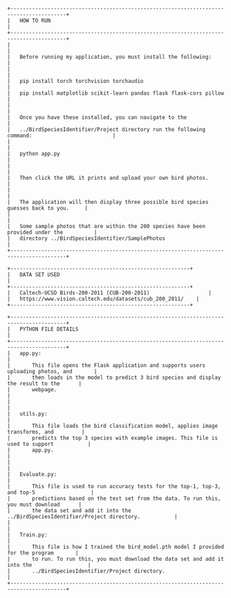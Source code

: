 
	+----------------------------------------------------------------------------------------+
	|	HOW TO RUN																			                                       |
	+----------------------------------------------------------------------------------------+
	|																						                                             |
	|	Before running my application, you must install the following:                   			 |
	|																						                                             |
	|	pip install torch torchvision torchaudio								                        			 |
	|	pip install matplotlib scikit-learn pandas flask flask-cors pillow				          	 |
	|																                                            						 |
	|	Once you have these installed, you can navigate to the 						                 		 |
	|	../BirdSpeciesIdentifier/Project directory run the following command:				           |
	|																						                                             |
	|	python app.py																		                                       |
	|																						                                             |
	|	Then click the URL it prints and upload your own bird photos.						               |
	|																						                                             |
	|	The application will then display three possible bird species guesses back to you.     |
	|																						                                             |
	|	Some sample photos that are within the 200 species have been provided under the 	     |
	|	directory ../BirdSpeciesIdentifier/SamplePhotos										                     |
	+----------------------------------------------------------------------------------------+

	+----------------------------------------------------------+
	|	DATA SET USED										                         |
	+----------------------------------------------------------+
	|	Caltech-UCSD Birds-200-2011 (CUB-200-2011)			         |
	|	https://www.vision.caltech.edu/datasets/cub_200_2011/    |
	+----------------------------------------------------------+

	+----------------------------------------------------------------------------------------+
	|	PYTHON FILE DETAILS																	                                   |
	+----------------------------------------------------------------------------------------+
	|	app.py:																				                                         |
	|		This file opens the Flask application and supports users uploading photos, and       |
	|		then loads in the model to predict 3 bird species and display the result to the      |
	|		webpage.																		                                         |
	|																						                                             |
	|	utils.py:																			                                         |
	|		This file loads the bird classification model, applies image transforms, and  	     |
	|		predicts the top 3 species with example images. This file is used to support 	       |
	|		app.py.																			                                         |
	|																						                                             |
	|	Evaluate.py:																		                                       |
	|		This file is used to run accuracy tests for the top-1, top-3, and top-5 		         |
	|		predictions based on the test set from the data. To run this, you must download      |
	|		the data set and add it into the ../BirdSpeciesIdentifier/Project directory.	       |
	|																						                                             |
	|	Train.py:																			                                         |
	|		This file is how I trained the bird_model.pth model I provided for the program 	     |
	|		to run. To run this, you must download the data set and add it into the 		         |
	|		../BirdSpeciesIdentifier/Project directory.										                       |
	+----------------------------------------------------------------------------------------+
